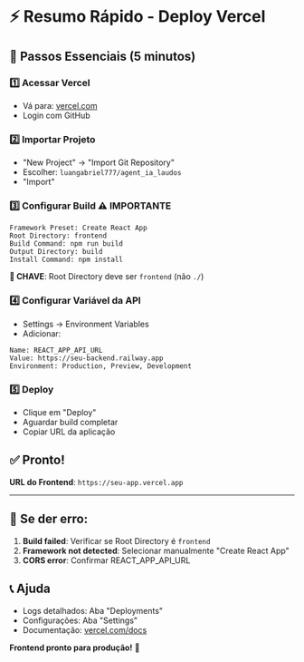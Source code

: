 # ⚡ Resumo Rápido - Deploy Vercel

## 🎯 Passos Essenciais (5 minutos)

### 1️⃣ **Acessar Vercel**
- Vá para: [vercel.com](https://vercel.com)
- Login com GitHub

### 2️⃣ **Importar Projeto**
- "New Project" → "Import Git Repository"
- Escolher: `luangabriel777/agent_ia_laudos`
- "Import"

### 3️⃣ **Configurar Build** ⚠️ IMPORTANTE
```
Framework Preset: Create React App
Root Directory: frontend
Build Command: npm run build
Output Directory: build
Install Command: npm install
```

**🔑 CHAVE**: Root Directory deve ser `frontend` (não `./`)

### 4️⃣ **Configurar Variável da API**
- Settings → Environment Variables
- Adicionar:
```
Name: REACT_APP_API_URL
Value: https://seu-backend.railway.app
Environment: Production, Preview, Development
```

### 5️⃣ **Deploy**
- Clique em "Deploy"
- Aguardar build completar
- Copiar URL da aplicação

## ✅ Pronto!

**URL do Frontend**: `https://seu-app.vercel.app`

---

## 🔧 Se der erro:

1. **Build failed**: Verificar se Root Directory é `frontend`
2. **Framework not detected**: Selecionar manualmente "Create React App"
3. **CORS error**: Confirmar REACT_APP_API_URL

## 📞 Ajuda
- Logs detalhados: Aba "Deployments"
- Configurações: Aba "Settings"
- Documentação: [vercel.com/docs](https://vercel.com/docs)

**Frontend pronto para produção!** 🚀 